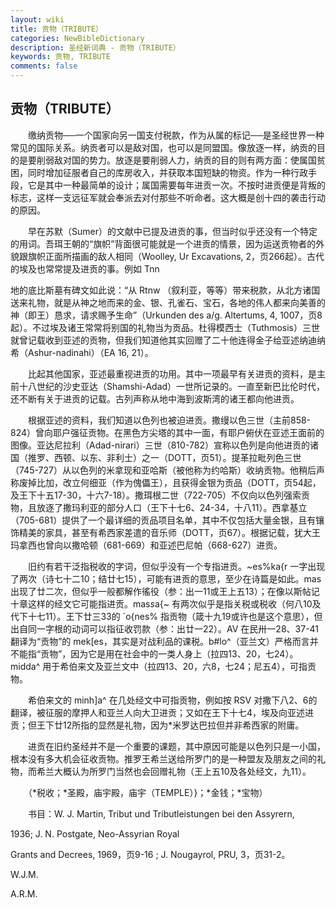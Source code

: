 ```yaml
---
layout: wiki
title: 贡物（TRIBUTE）
categories: NewBibleDictionary
description: 圣经新词典 - 贡物（TRIBUTE）
keywords: 贡物, TRIBUTE
comments: false
---
```


## 贡物（TRIBUTE）

　　缴纳贡物──一个国家向另一国支付税款，作为从属的标记──是圣经世界一种常见的国际关系。纳贡者可以是敌对国，也可以是同盟国。像放逐一样，纳贡的目的是要削弱敌对国的势力。放逐是要削弱人力，纳贡的目的则有两方面：使属国贫困，同时增加征服者自己的库房收入，并获取本国短缺的物资。作为一种行政手段，它是其中一种最简单的设计；属国需要每年进贡一次。不按时进贡便是背叛的标志，这样一支远征军就会奉派去对付那些不听命者。这大概是创十四的袭击行动的原因。

　　早在苏默（Sumer）的文献中已提及进贡的事，但当时似乎还没有一个特定的用词。吾珥王朝的“旗帜”背面很可能就是一个进贡的情景，因为运送贡物者的外貌跟旗帜正面所描画的敌人相同（Woolley, Ur Excavations, 2，页266起）。古代的埃及也常常提及进贡的事。例如 Tnn

地的底比斯墓有碑文如此说：“从 Rtnw （叙利亚，等等）带来税款，从北方诸国送来礼物，就是从神之地而来的金、银、孔雀石、宝石，各地的伟人都来向美善的神（即王）恳求，请求赐予生命”（Urkunden des a/g. Altertums, 4, 1007，页8起）。不过埃及诸王常常将别国的礼物当为贡品。杜得模西士（Tuthmosis）三世就曾记载收到亚述的贡物，但我们知道他其实回赠了二十他连得金子给亚述纳迪纳希（Ashur-nadinahi）（EA 16, 21）。

　　比起其他国家，亚述最重视进贡的功用。其中一项最早有关进贡的资料，是主前十八世纪的沙史亚达（Shamshi-Adad）一世所记录的。一直至新巴比伦时代，还不断有关于进贡的记载。古列声称从地中海到波斯湾的诸王都向他进贡。

　　根据亚述的资料，我们知道以色列也被迫进贡。撒缦以色三世（主前858-824）曾向耶户强征贡物。在黑色方尖塔的其中一面，有耶户俯伏在亚述王面前的图像。亚达尼拉利（Adad-nirari）三世（810-782）宣称以色列是向他进贡的诸国（推罗、西顿、以东、非利士）之一（DOTT，页51）。提革拉毗列色三世（745-727）从以色列的米拿现和亚哈斯（被他称为约哈斯）收纳贡物。他稍后声称废掉比加，改立何细亚（作为傀儡王），且获得金银为贡品（DOTT，页54起，及王下十五17-30，十六7-18）。撒珥根二世（722-705）不仅向以色列强索贡物，且放逐了撒玛利亚的部分人口（王下十七6、24-34，十八11）。西拿基立（705-681）提供了一个最详细的贡品项目名单，其中不仅包括大量金银，且有镶饰精美的家具，甚至有希西家差遣的音乐师（DOTT，页67）。根据记载，犹大王玛拿西也曾向以撒哈顿（681-669）和亚述巴尼帕（668-627）进贡。

　　旧约有若干泛指税收的字词，但似乎没有一个专指进贡。~es%ka{r 一字出现了两次（诗七十二10；结廿七15），可能有进贡的意思，至少在诗篇是如此。mas 出现了廿二次，但似乎一般都解作徭役（参：出一11或王上五13）；在像以斯帖记十章这样的经文它可能指进贡。mas*s*a{~ 有两次似乎是指关税或税收（何八10及代下十七11）。王下廿三33的 `o{nes% 指贡物（箴十九19或许也是这个意思），但出自同一字根的动词可以指征收罚款（参：出廿一22）。AV 在民卅一28、37-41翻译为“贡物”的 mek[es，其实是对战利品的课税。b#lo^（亚兰文）严格而言并不能指“贡物”，因为它是用在社会中的一类人身上（拉四13、20，七24）。midda^ 用于希伯来文及亚兰文中（拉四13、20，六8，七24；尼五4），可指贡物。

　　希伯来文的 minh]a^ 在几处经文中可指贡物，例如按 RSV 对撒下八2、6的翻译，被征服的摩押人和亚兰人向大卫进贡；又如在王下十七4，埃及向亚述进贡；但王下廿12所指的显然是礼物，因为*米罗达巴拉但并非希西家的附庸。

　　进贡在旧约圣经并不是一个重要的课题，其中原因可能是以色列只是一小国，根本没有多大机会征收贡物。推罗王希兰送给所罗门的是一种盟友及朋友之间的礼物，而希兰大概认为所罗门当然也会回赠礼物（王上五10及各处经文，九11）。

　　（*税收；*圣殿，庙宇殿，庙宇（TEMPLE）}；*金钱；*宝物）

　　书目：W. J. Martin, Tribut und Tributleistungen bei den Assyrern,

1936; J. N. Postgate, Neo-Assyrian Royal

Grants and Decrees, 1969，页9-16 ; J. Nougayrol, PRU, 3，页31-2。

W.J.M.

A.R.M.








